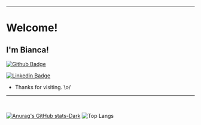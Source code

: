 ----------------------------------------------------------------------------

# Welcome!

 

## I'm Bianca!

 
[![Github Badge](https://img.shields.io/badge/-Github-000?style=flat-square&logo=Github&logoColor=white&link=LINK_GIT)](https://github.com/biancavdj/)

[![Linkedin Badge](https://img.shields.io/badge/-LinkedIn-blue?style=flat-square&logo=Linkedin&logoColor=white&link=LINK_LINKEDIN)](_https://www.linkedin.com/in/bianca-veronez-de-jesus/)

- Thanks for visiting.  \o/



----------------------------------------------------------------------------------


<br>
  
[![Anurag's GitHub stats-Dark](https://github-readme-stats.vercel.app/api?username=biancavdj&show_icons=true&theme=dracula#gh-dark-mode-only)](https://github.com/anuraghazra/github-readme-stats#gh-dark-mode-only)
![Top Langs](https://github-readme-stats.vercel.app/api/top-langs/?username=biancavdj&layout=compact&theme=dracula#gh-dark-mode-only)

<!-- <img src="https://i.picasion.com/pic92/934c5fd023f6ac47ab133254e47be78e.gif" align="right" width="120" height="120" border="0" alt=""/></a> 




<div>
<a href = "mailto:contato@biancavjrp@gmail.com"><img loading="lazy" src="https://img.shields.io/badge/Gmail-D14836?style=for-the-badge&logo=gmail&logoColor=white" target="_blank"></a>  
</div>
